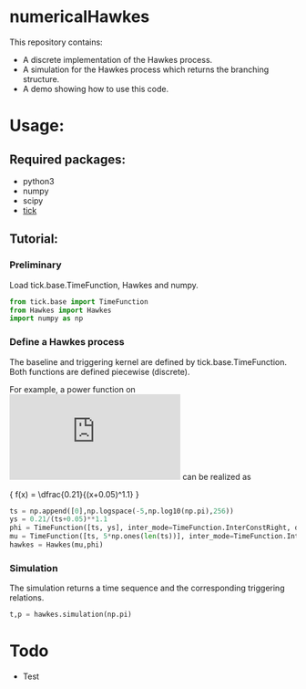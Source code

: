 # numericalHawkes

This repository contains:

- A discrete implementation of the Hawkes process.
- A simulation for the Hawkes process which returns the branching structure.
- A demo showing how to use this code.

# Usage:

## Required packages:

  - python3
  - numpy
  - scipy
  - [tick](https://github.com/X-DataInitiative/tick)

## Tutorial:

### Preliminary
Load tick.base.TimeFunction, Hawkes and numpy.

```python
from tick.base import TimeFunction
from Hawkes import Hawkes
import numpy as np
```

### Define a Hawkes process
The baseline and triggering kernel are defined by tick.base.TimeFunction. Both functions are defined piecewise (discrete). 

For example, a power function on ![](https://latex.codecogs.com/gif.latex?%5B0%2C%5Cpi%5D) can be realized as

\{ f(x) = \dfrac{0.21}{(x+0.05)^1.1} \}

```python
ts = np.append([0],np.logspace(-5,np.log10(np.pi),256))
ys = 0.21/(ts+0.05)**1.1
phi = TimeFunction([ts, ys], inter_mode=TimeFunction.InterConstRight, dt=1e-6)
mu = TimeFunction([ts, 5*np.ones(len(ts))], inter_mode=TimeFunction.InterConstRight, dt=1e-6)
hawkes = Hawkes(mu,phi)
```
### Simulation
The simulation returns a time sequence and the corresponding triggering relations.

```python
t,p = hawkes.simulation(np.pi)
```

# Todo
- Test
